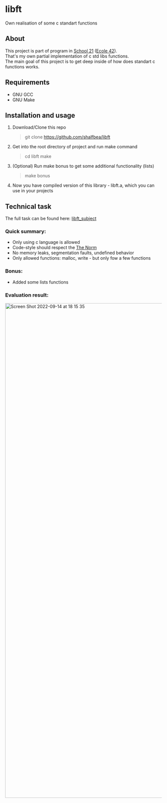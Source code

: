 # libft

Own realisation of some c standart functions

## About

This project is part of program in [School 21](https://21-school.ru/) ([Ecole 42](42.fr)).  
That's my own partial implementation of c std libs functions.  
The main goal of this project is to get deep inside of how
does standart c functions works.

## Requirements

- GNU GCC
- GNU Make

## Installation and usage

1. Download/Clone this repo

   > git clone https://github.com/shalfbea/libft

2. Get into the root directory of project and run make command

   > cd libft
   > make
3. (Optional) Run make bonus to get some additional functionality (lists)

   > make bonus

4. Now you have compiled version of this library - libft.a, which you can use in your projects

## Technical task

The full task can be found here: [libft_subject](https://github.com/shalfbea/libft/blob/main/libft_subject.pdf)

### Quick summary:

- Only using c language is allowed
- Code-style should respect the [The Norm](https://github.com/MagicHatJo/-42-Norm/blob/master/norme.en.pdf)
- No memory leaks, segmentation faults, undefined behavior
- Only allowed functions: malloc, write - but only fow a few functions

### Bonus:

- Added some lists functions

### Evaluation result:
<img width="1585" alt="Screen Shot 2022-09-14 at 18 15 35" src="https://user-images.githubusercontent.com/92727363/190194638-bf88a7e7-2ff8-4f4d-8554-cb0042fff2d1.png">

